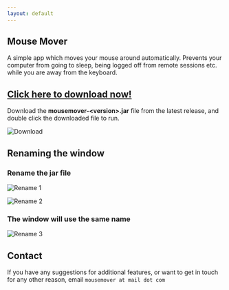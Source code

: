 ```yaml
---
layout: default
---
```


## Mouse Mover
A simple app which moves your mouse around automatically. Prevents your computer from going to sleep, being logged off from remote sessions etc. while you are away from the keyboard.

## [Click here to download now!](https://github.com/mousemoverapp/mousemover/releases)

Download the **mousemover-&lt;version&gt;.jar** file from the latest release, and double click the downloaded file to run.

![Download](https://mousemoverapp.github.io/mousemover/images/download.png)




## Renaming the window 
### Rename the jar file
![Rename 1](https://mousemoverapp.github.io/mousemover/images/rename1.png)

![Rename 2](https://mousemoverapp.github.io/mousemover/images/rename2.png)

### The window will use the same name
![Rename 3](https://mousemoverapp.github.io/mousemover/images/rename3.png)


## Contact
If you have any suggestions for additional features, or want to get in touch for any other reason, email `mousemover at mail dot com`